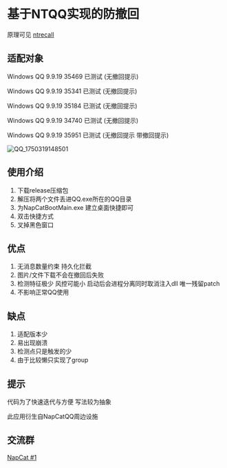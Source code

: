 # 基于NTQQ实现的防撤回

原理可见 [ntrecall](https://napneko.github.io/other/ntrecall)

## 适配对象
Windows QQ 9.9.19 35469 已测试 (无撤回提示)

Windows QQ 9.9.19 35341 已测试 (无撤回提示)

Windows QQ 9.9.19 35184 已测试 (无撤回提示)

Windows QQ 9.9.19 34740 已测试 (无撤回提示)

Windows QQ 9.9.19 35951 已测试 (无撤回提示 带撤回提示)

![QQ_1750319148501](https://github.com/user-attachments/assets/aa9c1398-a193-4286-8704-51a7cbfb4566)

## 使用介绍

1. 下载release压缩包
2. 解压将两个文件丢进QQ.exe所在的QQ目录
3. 为NapCatBootMain.exe 建立桌面快捷即可
4. 双击快捷方式
5. 叉掉黑色窗口

## 优点
1. 无消息数量约束 持久化拦截
2. 图片/文件下载不会在撤回后失败
3. 检测特征极少 风控可能小 启动后会进程分离同时取消注入dll 唯一残留patch
4. 不影响正常QQ使用

## 缺点
1. 适配版本少
2. 易出现崩溃
3. 检测点只是触发的少
4. 由于比较懒只实现了group
## 提示
代码为了快速迭代与方便 写法较为抽象

此应用衍生自NapCatQQ周边设施

## 交流群
[NapCat #1](https://qm.qq.com/q/bo2K5fcmjY)
